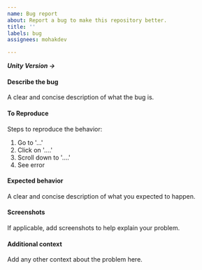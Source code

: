 ```yaml
---
name: Bug report
about: Report a bug to make this repository better.
title: ''
labels: bug
assignees: mohakdev

---
```


***Unity Version ->***
#### Describe the bug
A clear and concise description of what the bug is.
#### To Reproduce
Steps to reproduce the behavior:
1. Go to '...'
2. Click on '....'
3. Scroll down to '....'
4. See error

#### Expected behavior
A clear and concise description of what you expected to happen.

#### Screenshots
If applicable, add screenshots to help explain your problem.

#### Additional context
Add any other context about the problem here.
